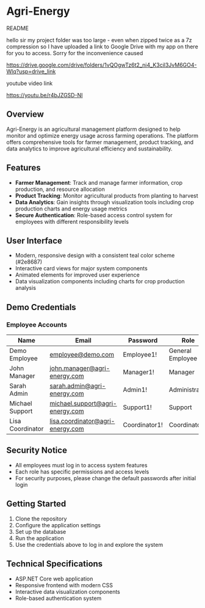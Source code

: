 # Agri-Energy
README


hello sir my project folder was too large - even when zipped twice as a 7z compression so I have uploaded a link to Google Drive with my app on there for you to access. Sorry for the inconvenience caused 

https://drive.google.com/drive/folders/1vQOgwTz6t2_ni4_K3cil3JvM6GO4-Wlq?usp=drive_link

youtube video link

https://youtu.be/r4bJZGSD-NI
## Overview
Agri-Energy is an agricultural management platform designed to help monitor and optimize energy usage across farming operations. The platform offers comprehensive tools for farmer management, product tracking, and data analytics to improve agricultural efficiency and sustainability.

## Features

- **Farmer Management**: Track and manage farmer information, crop production, and resource allocation
- **Product Tracking**: Monitor agricultural products from planting to harvest
- **Data Analytics**: Gain insights through visualization tools including crop production charts and energy usage metrics
- **Secure Authentication**: Role-based access control system for employees with different responsibility levels

## User Interface

- Modern, responsive design with a consistent teal color scheme (#2e8687)
- Interactive card views for major system components
- Animated elements for improved user experience
- Data visualization components including charts for crop production analysis

## Demo Credentials

### Employee Accounts

| Name | Email | Password | Role |
|------|-------|----------|------|
| Demo Employee | employee@demo.com | Employee1! | General Employee |
| John Manager | john.manager@agri-energy.com | Manager1! | Manager |
| Sarah Admin | sarah.admin@agri-energy.com | Admin1! | Administrator |
| Michael Support | michael.support@agri-energy.com | Support1! | Support |
| Lisa Coordinator | lisa.coordinator@agri-energy.com | Coordinator1! | Coordinator |

## Security Notice

- All employees must log in to access system features
- Each role has specific permissions and access levels
- For security purposes, please change the default passwords after initial login

## Getting Started

1. Clone the repository
2. Configure the application settings
3. Set up the database
4. Run the application
5. Use the credentials above to log in and explore the system

## Technical Specifications

- ASP.NET Core web application
- Responsive frontend with modern CSS
- Interactive data visualization components
- Role-based authentication system




